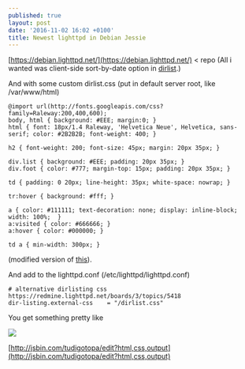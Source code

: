 ```yaml
---
published: true
layout: post
date: '2016-11-02 16:02 +0100'
title: Newest lighttpd in Debian Jessie
---
```

[https://debian.lighttpd.net/](https://debian.lighttpd.net/) < repo (All i wanted was client-side sort-by-date option in [dirlist](https://redmine.lighttpd.net/projects/lighttpd/wiki/Docs_ModDirlisting).)

And with some custom dirlist.css (put in default server root, like /var/www/html)

    @import url(http://fonts.googleapis.com/css?family=Raleway:200,400,600);
    body, html { background: #EEE; margin:0; }
    html { font: 18px/1.4 Raleway, 'Helvetica Neue', Helvetica, sans-serif; color: #2B2B2B; font-weight: 400; }
    
    h2 { font-weight: 200; font-size: 45px; margin: 20px 35px; }
    
    div.list { background: #EEE; padding: 20px 35px; }
    div.foot { color: #777; margin-top: 15px; padding: 20px 35px; }
    
    td { padding: 0 20px; line-height: 35px; white-space: nowrap; }
    
    tr:hover { background: #fff; }
    
    a { color: #111111; text-decoration: none; display: inline-block; width: 100%;  }
    a:visited { color: #666666; }
    a:hover { color: #000000; }
    
    td a { min-width: 300px; }
    
(modified version of [this](https://redmine.lighttpd.net/boards/3/topics/5418)).

And add to the lighttpd.conf (/etc/lighttpd/lighttpd.conf)

    # alternative dirlisting css https://redmine.lighttpd.net/boards/3/topics/5418
    dir-listing.external-css    = "/dirlist.css"
    
You get something pretty like

![](https://images.weserv.nl/?url=//cdn.scrot.moe/images/2016/11/02/lightDirList2.png)

[http://jsbin.com/tudigotopa/edit?html,css,output](http://jsbin.com/tudigotopa/edit?html,css,output)
